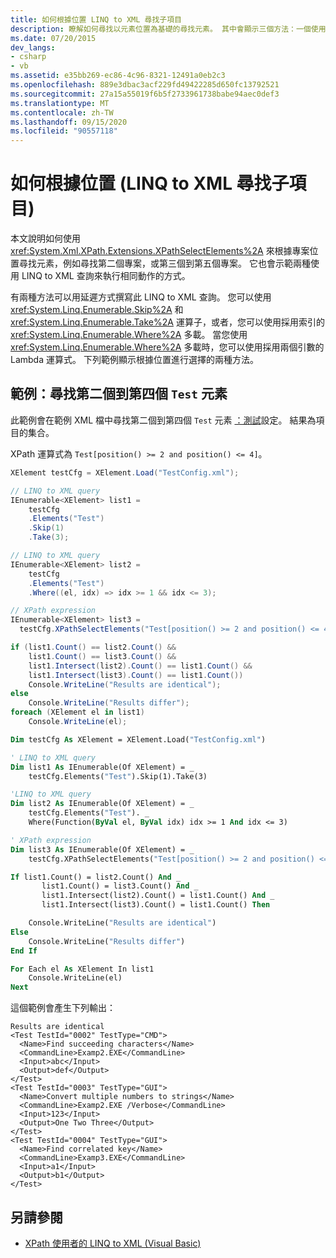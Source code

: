 ```yaml
---
title: 如何根據位置 LINQ to XML 尋找子項目
description: 瞭解如何尋找以元素位置為基礎的尋找元素。 其中會顯示三個方法：一個使用 XPathEvaluate，兩個使用 LINQ to XML 查詢。
ms.date: 07/20/2015
dev_langs:
- csharp
- vb
ms.assetid: e35bb269-ec86-4c96-8321-12491a0eb2c3
ms.openlocfilehash: 889e3dbac3acf229fd49422285d650fc13792521
ms.sourcegitcommit: 27a15a55019f6b5f2733961738babe94aec0def3
ms.translationtype: MT
ms.contentlocale: zh-TW
ms.lasthandoff: 09/15/2020
ms.locfileid: "90557118"
---
```

# <a name="how-to-find-child-elements-based-on-position-linq-to-xml"></a>如何根據位置 (LINQ to XML 尋找子項目) 

本文說明如何使用 <xref:System.Xml.XPath.Extensions.XPathSelectElements%2A> 來根據專案位置尋找元素，例如尋找第二個專案，或第三個到第五個專案。 它也會示範兩種使用 LINQ to XML 查詢來執行相同動作的方式。

有兩種方法可以用延遲方式撰寫此 LINQ to XML 查詢。 您可以使用 <xref:System.Linq.Enumerable.Skip%2A> 和 <xref:System.Linq.Enumerable.Take%2A> 運算子，或者，您可以使用採用索引的 <xref:System.Linq.Enumerable.Where%2A> 多載。 當您使用 <xref:System.Linq.Enumerable.Where%2A> 多載時，您可以使用採用兩個引數的 Lambda 運算式。 下列範例顯示根據位置進行選擇的兩種方法。

## <a name="example-find-the-second-through-the-fourth-test-elements"></a>範例：尋找第二個到第四個 `Test` 元素

此範例會在範例 XML 檔中尋找第二個到第四個 `Test` 元素 [：測試](sample-xml-file-test-configuration.md)設定。 結果為項目的集合。

XPath 運算式為 `Test[position() >= 2 and position() <= 4]`。

```csharp
XElement testCfg = XElement.Load("TestConfig.xml");

// LINQ to XML query
IEnumerable<XElement> list1 =
    testCfg
    .Elements("Test")
    .Skip(1)
    .Take(3);

// LINQ to XML query
IEnumerable<XElement> list2 =
    testCfg
    .Elements("Test")
    .Where((el, idx) => idx >= 1 && idx <= 3);

// XPath expression
IEnumerable<XElement> list3 =
  testCfg.XPathSelectElements("Test[position() >= 2 and position() <= 4]");

if (list1.Count() == list2.Count() &&
    list1.Count() == list3.Count() &&
    list1.Intersect(list2).Count() == list1.Count() &&
    list1.Intersect(list3).Count() == list1.Count())
    Console.WriteLine("Results are identical");
else
    Console.WriteLine("Results differ");
foreach (XElement el in list1)
    Console.WriteLine(el);
```

```vb
Dim testCfg As XElement = XElement.Load("TestConfig.xml")

' LINQ to XML query
Dim list1 As IEnumerable(Of XElement) = _
    testCfg.Elements("Test").Skip(1).Take(3)

'LINQ to XML query
Dim list2 As IEnumerable(Of XElement) = _
    testCfg.Elements("Test"). _
    Where(Function(ByVal el, ByVal idx) idx >= 1 And idx <= 3)

' XPath expression
Dim list3 As IEnumerable(Of XElement) = _
    testCfg.XPathSelectElements("Test[position() >= 2 and position() <= 4]")

If list1.Count() = list2.Count() And _
       list1.Count() = list3.Count() And _
       list1.Intersect(list2).Count() = list1.Count() And _
       list1.Intersect(list3).Count() = list1.Count() Then

    Console.WriteLine("Results are identical")
Else
    Console.WriteLine("Results differ")
End If

For Each el As XElement In list1
    Console.WriteLine(el)
Next
```

這個範例會產生下列輸出：

```output
Results are identical
<Test TestId="0002" TestType="CMD">
  <Name>Find succeeding characters</Name>
  <CommandLine>Examp2.EXE</CommandLine>
  <Input>abc</Input>
  <Output>def</Output>
</Test>
<Test TestId="0003" TestType="GUI">
  <Name>Convert multiple numbers to strings</Name>
  <CommandLine>Examp2.EXE /Verbose</CommandLine>
  <Input>123</Input>
  <Output>One Two Three</Output>
</Test>
<Test TestId="0004" TestType="GUI">
  <Name>Find correlated key</Name>
  <CommandLine>Examp3.EXE</CommandLine>
  <Input>a1</Input>
  <Output>b1</Output>
</Test>
```

## <a name="see-also"></a>另請參閱

- [XPath 使用者的 LINQ to XML (Visual Basic) ](./comparison-xpath-linq-xml.md)
